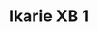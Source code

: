 ---
title: "Ikarie XB 1"
year: 1963
rating: 4
stars: "★★★★"
rewatched: false
permalink: "ikarie-xb-1"
watched_on: 2023-01-01
---